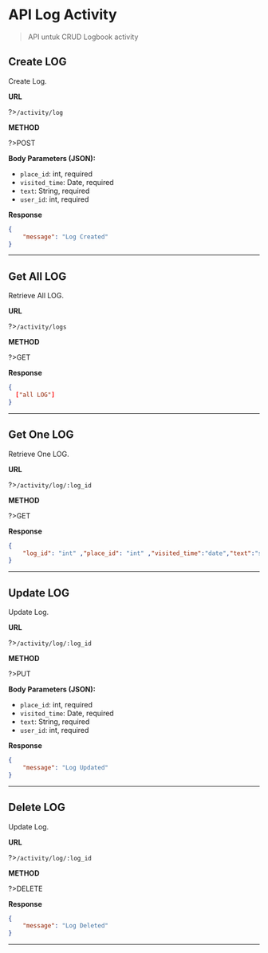 # API Log Activity

>API untuk CRUD Logbook activity

## Create LOG 

Create Log.

**URL**

?>`/activity/log`

**METHOD**

?>POST

**Body Parameters (JSON):**

- `place_id`: int, required
- `visited_time`: Date, required
- `text`: String, required
- `user_id`: int, required

**Response**
```json
{
    "message": "Log Created"
}
```
---

## Get All LOG 

Retrieve All LOG.

**URL**

?>`/activity/logs`

**METHOD**

?>GET

**Response**
```json
{
  ["all LOG"]
}
```
---

## Get One LOG

Retrieve One LOG.

**URL**

?>`/activity/log/:log_id`

**METHOD**

?>GET

**Response**
```json
{
    "log_id": "int" ,"place_id": "int" ,"visited_time":"date","text":"string","user_id":"int","created_at":"datetime"
}
```
---

## Update LOG

Update Log.

**URL**

?>`/activity/log/:log_id`

**METHOD**

?>PUT

**Body Parameters (JSON):**

- `place_id`: int, required
- `visited_time`: Date, required
- `text`: String, required
- `user_id`: int, required


**Response**
```json
{
    "message": "Log Updated"
}
```
---

## Delete LOG

Update Log.

**URL**

?>`/activity/log/:log_id`

**METHOD**

?>DELETE

**Response**
```json
{
    "message": "Log Deleted"
}
```
---